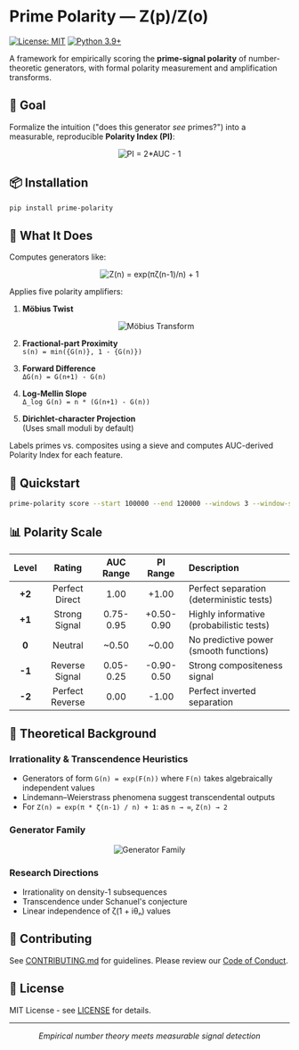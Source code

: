 # Prime Polarity — Z(p)/Z(o)

[![License: MIT](https://img.shields.io/badge/License-MIT-yellow.svg)](https://opensource.org/licenses/MIT)
[![Python 3.9+](https://img.shields.io/badge/python-3.9+-blue.svg)](https://www.python.org/downloads/)

A framework for empirically scoring the **prime-signal polarity** of number-theoretic generators, with formal polarity measurement and amplification transforms.

## 🎯 Goal

Formalize the intuition ("does this generator *see* primes?") into a measurable, reproducible **Polarity Index (PI)**:

<p align="center">
  <img src="https://latex.codecogs.com/svg.latex?%5Ctext%7BPI%7D%20%3D%202%5Ccdot%5Ctext%7BAUC%7D%20-%201%20%5Cin%20%5B-1%2C1%5D" alt="PI = 2*AUC - 1" />
</p>

## 📦 Installation

```bash
pip install prime-polarity
```

## 🔬 What It Does

Computes generators like:
<p align="center">
  <img src="https://latex.codecogs.com/svg.latex?Z(n)%20%3D%20%5Cexp%5Cleft(%5Cfrac%7B%5Cpi%5C%2C%5Czeta(n-1)%7D%7Bn%7D%5Cright)%20%2B%201" alt="Z(n) = exp(πζ(n-1)/n) + 1" />
</p>

Applies five polarity amplifiers:

1. **Möbius Twist**
   <p align="center">
     <img src="https://latex.codecogs.com/svg.latex?M%5BG%5D(n)%20%3D%20%5Csum_%7Bd%7Cn%7D%20%5Cmu(d)%20%5Ccdot%20G%5Cleft(%5Cfrac%7Bn%7D%7Bd%7D%5Cright)" alt="Möbius Transform" />
   </p>

2. **Fractional-part Proximity**  
   `s(n) = min({G(n)}, 1 - {G(n)})`

3. **Forward Difference**  
   `ΔG(n) = G(n+1) - G(n)`

4. **Log-Mellin Slope**  
   `Δ_log G(n) = n * (G(n+1) - G(n))`

5. **Dirichlet-character Projection**  
   (Uses small moduli by default)

Labels primes vs. composites using a sieve and computes AUC-derived Polarity Index for each feature.

## 🚀 Quickstart

```bash
prime-polarity score --start 100000 --end 120000 --windows 3 --window-size 5000
```

## 📊 Polarity Scale

| Level | Rating | AUC Range | PI Range | Description |
|:---:|:---:|:---:|:---:|:---|
| **+2** | Perfect Direct | 1.00 | +1.00 | Perfect separation (deterministic tests) |
| **+1** | Strong Signal | 0.75-0.95 | +0.50-0.90 | Highly informative (probabilistic tests) |
| **0** | Neutral | ~0.50 | ~0.00 | No predictive power (smooth functions) |
| **-1** | Reverse Signal | 0.05-0.25 | -0.90-0.50 | Strong compositeness signal |
| **-2** | Perfect Reverse | 0.00 | -1.00 | Perfect inverted separation |

## 🧠 Theoretical Background

### Irrationality & Transcendence Heuristics
- Generators of form `G(n) = exp(F(n))` where `F(n)` takes algebraically independent values
- Lindemann–Weierstrass phenomena suggest transcendental outputs
- For `Z(n) = exp(π * ζ(n-1) / n) + 1`: as `n → ∞`, `Z(n) → 2`

### Generator Family
<p align="center">
  <img src="https://latex.codecogs.com/svg.latex?G_%7Ba%2Cb%7D(n)%20%3D%20%5Cexp%5Cleft(a%5C%2C%5Czeta(b(n))%5Cright)" alt="Generator Family" />
</p>

### Research Directions
- Irrationality on density-1 subsequences
- Transcendence under Schanuel's conjecture
- Linear independence of ζ(1 + iθₙ) values

## 🤝 Contributing

See [CONTRIBUTING.md](CONTRIBUTING.md) for guidelines. Please review our [Code of Conduct](CODE_OF_CONDUCT.md).

## 📄 License

MIT License - see [LICENSE](LICENSE) for details.

---

<p align="center">
  <em>Empirical number theory meets measurable signal detection</em>
</p>
